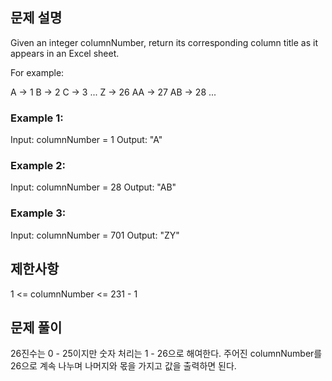 ## 문제 설명

Given an integer columnNumber, return its corresponding column title as it appears in an Excel sheet.

For example:

A -> 1
B -> 2
C -> 3
...
Z -> 26
AA -> 27
AB -> 28
...

### Example 1:

Input: columnNumber = 1
Output: "A"

### Example 2:

Input: columnNumber = 28
Output: "AB"

### Example 3:

Input: columnNumber = 701
Output: "ZY"

## 제한사항

1 <= columnNumber <= 231 - 1

## 문제 풀이

26진수는 0 - 25이지만 숫자 처리는 1 - 26으로 해여한다.
주어진 columnNumber를 26으로 계속 나누며 나머지와 몫을 가지고 값을 출력하면 된다.
